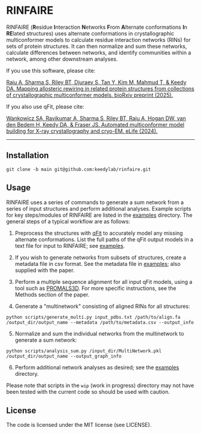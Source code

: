 # RINFAIRE

RINFAIRE (**R**esidue **I**nteraction **N**etworks **F**rom **A**lternate conformations **I**n **RE**lated structures) uses alternate conformations in crystallographic multiconformer models to calculate residue interaction networks (RINs) for sets of protein structures. It can then normalize and sum these networks, calculate differences between networks, and identify communities within a network, among other downstream analyses.

If you use this software, please cite:

[Raju A, Sharma S, Riley BT, Djuraev S, Tan Y, Kim M, Mahmud T, & Keedy DA. Mapping allosteric rewiring in related protein structures from collections of crystallographic multiconformer models. bioRxiv preprint (2025).](https://www.biorxiv.org/content/10.1101/2025.05.23.655529)

If you also use qFit, please cite:

[Wankowicz SA, Ravikumar A, Sharma S, Riley BT, Raju A, Hogan DW, van den Bedem H, Keedy DA, & Fraser JS. Automated multiconformer model building for X-ray crystallography and cryo-EM. eLife (2024).](https://elifesciences.org/articles/90606)

---

## Installation

`git clone -b main git@github.com:keedylab/rinfaire.git`

## Usage

RINFAIRE uses a series of commands to generate a sum network from a series of input structures and perform additional analyses. 
Example scripts for key steps/modules of RINFAIRE are listed in the [examples](examples/) directory.
The general steps of a typical workflow are as follows:

1. Preprocess the structures with [qFit](https://github.com/ExcitedStates/qfit-3.0) to accurately model any missing alternate conformations.
List the full paths of the qFit output models in a text file for input to RINFAIRE; see [examples](examples/).

2. If you wish to generate networks from subsets of structures, create a metadata file in csv format. 
See the metadata file in [examples](examples/); also supplied with the paper.

3. Perform a multiple sequence alignment for all input qFit models, using a tool such as [PROMALS3D](https://bio.tools/promals3d).
For more specific instructions, see the Methods section of the paper.

4. Generate a "multinetwork" consisting of aligned RINs for all structures:

`python scripts/generate_multi.py input_pdbs.txt /path/to/align.fa /output_dir/output_name --metadata /path/to/metadata.csv --output_info`

5. Normalize and sum the individual networks from the multinetwork to generate a sum network:

`python scripts/analysis_sum.py /input_dir/MultiNetwork.pkl /output_dir/output_name --output_graph_info`

6. Perform additional network analyses as desired; see the [examples](examples/) directory.

Please note that scripts in the `wip` (work in progress) directory may not have been tested with the current code so should be used with caution.

## License

The code is licensed under the MIT license (see LICENSE).
